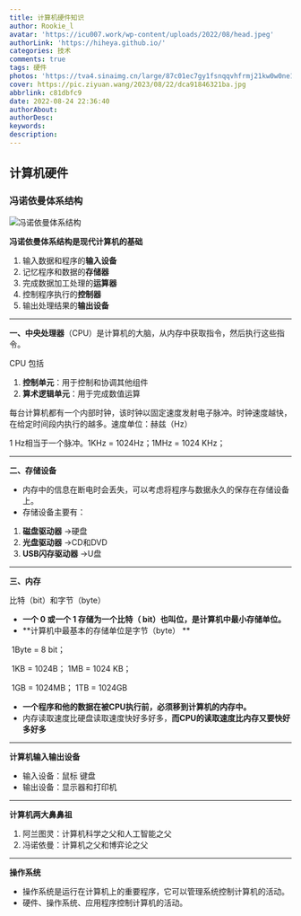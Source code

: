 ```yaml
---
title: 计算机硬件知识
author: Rookie_l
avatar: 'https://icu007.work/wp-content/uploads/2022/08/head.jpeg'
authorLink: 'https://hiheya.github.io/'
categories: 技术
comments: true
tags: 硬件
photos: 'https://tva4.sinaimg.cn/large/87c01ec7gy1fsnqqvhfrmj21kw0w0ne1.jpg'
cover: https://pic.ziyuan.wang/2023/08/22/dca91846321ba.jpg
abbrlink: c81dbfc9
date: 2022-08-24 22:36:40
authorAbout:
authorDesc:
keywords:
description:
---
```


## 计算机硬件

### 冯诺依曼体系结构

![冯诺依曼体系结构](https://img30.360buyimg.com/pop/jfs/t1/96048/15/24870/113440/623738e1Ef4676b40/9f4e1bc1d4db85ad.png)

**冯诺依曼体系结构是现代计算机的基础**

1. 输入数据和程序的**输入设备**
2. 记忆程序和数据的**存储器**
3. 完成数据加工处理的**运算器**
4. 控制程序执行的**控制器**
5. 输出处理结果的**输出设备**

---


**一、中央处理器**（CPU）是计算机的大脑，从内存中获取指令，然后执行这些指令。

CPU 包括

1. **控制单元**：用于控制和协调其他组件
2. **算术逻辑单元**：用于完成数值运算

每台计算机都有一个内部时钟，该时钟以固定速度发射电子脉冲。时钟速度越快，在给定时间段内执行的越多。速度单位：赫兹（Hz）

1 Hz相当于一个脉冲。1KHz = 1024Hz；1MHz = 1024 KHz；

---

**二、存储设备**

- 内存中的信息在断电时会丢失，可以考虑将程序与数据永久的保存在存储设备上。
- 存储设备主要有：

1. **磁盘驱动器**                   ->硬盘
2. **光盘驱动器**                   ->CD和DVD
3. **USB闪存驱动器**           ->U盘

---

**三、内存**

比特（bit）和字节（byte）

- **一个 0 或一个 1 存储为一个比特（ bit）也叫位，是计算机中最小存储单位。**
- **计算机中最基本的存储单位是字节（byte） **

​		1Byte = 8 bit；

​		1KB = 1024B；		1MB = 1024 KB；

​		1GB = 1024MB；	1TB = 1024GB

- **一个程序和他的数据在被CPU执行前，必须移到计算机的内存中。**
- 内存读取速度比硬盘读取速度快好多好多，**而CPU的读取速度比内存又要快好多好多**

---

**计算机输入输出设备**

- 输入设备：鼠标 键盘
- 输出设备：显示器和打印机

---

**计算机两大鼻鼻祖**

1. 阿兰图灵：计算机科学之父和人工智能之父
2. 冯诺依曼：计算机之父和博弈论之父

---

**操作系统**

- 操作系统是运行在计算机上的重要程序，它可以管理系统控制计算机的活动。
- 硬件、操作系统、应用程序控制计算机的活动。
